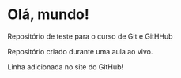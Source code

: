 # Olá, mundo!
 Repositório de teste para o curso de Git e GitHHub

Repositório criado durante uma aula ao vivo.

Linha adicionada no site do GitHub!
